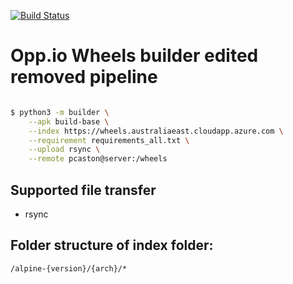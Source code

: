 [![Build Status](https://dev.azure.com/openpeerpower/Opp.io/_apis/build/status/wheels?branchName=main)](https://dev.azure.com/openpeerpower/Opp.io/_build/latest?definitionId=11&branchName=main)

# Opp.io Wheels builder edited removed pipeline

```sh

$ python3 -m builder \
    --apk build-base \
    --index https://wheels.australiaeast.cloudapp.azure.com \
    --requirement requirements_all.txt \
    --upload rsync \
    --remote pcaston@server:/wheels
```

## Supported file transfer

- rsync

## Folder structure of index folder:

`/alpine-{version}/{arch}/*`
